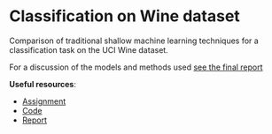 # Classification on Wine dataset

Comparison of traditional shallow machine learning techniques for a classification task on the UCI Wine dataset.

For a discussion of the models and methods used [see the final report](https://github.com/gabrieletiboni/Classification-on-Wine-dataset/blob/main/Report.pdf)

**Useful resources**:

- [Assignment](https://github.com/gabrieletiboni/Classification-on-Wine-dataset/blob/main/assignment.pdf)
- [Code]()
- [Report](https://github.com/gabrieletiboni/Classification-on-Wine-dataset/blob/main/Report.pdf)
